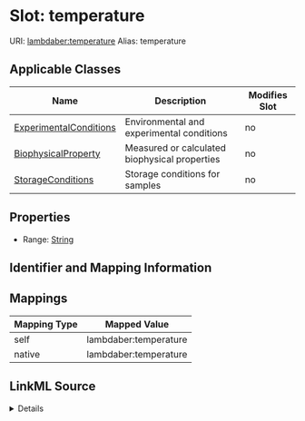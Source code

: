 

# Slot: temperature 



URI: [lambdaber:temperature](https://w3id.org/lambda-ber-schema/temperature)
Alias: temperature

<!-- no inheritance hierarchy -->





## Applicable Classes

| Name | Description | Modifies Slot |
| --- | --- | --- |
| [ExperimentalConditions](ExperimentalConditions.md) | Environmental and experimental conditions |  no  |
| [BiophysicalProperty](BiophysicalProperty.md) | Measured or calculated biophysical properties |  no  |
| [StorageConditions](StorageConditions.md) | Storage conditions for samples |  no  |






## Properties

* Range: [String](String.md)




## Identifier and Mapping Information







## Mappings

| Mapping Type | Mapped Value |
| ---  | ---  |
| self | lambdaber:temperature |
| native | lambdaber:temperature |




## LinkML Source

<details>
```yaml
name: temperature
alias: temperature
domain_of:
- StorageConditions
- ExperimentalConditions
- BiophysicalProperty
range: string

```
</details>